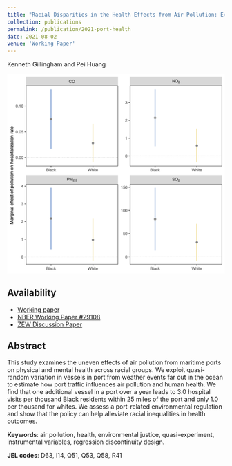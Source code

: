 ```yaml
---
title: "Racial Disparities in the Health Effects from Air Pollution: Evidence from Ports"
collection: publications
permalink: /publication/2021-port-health
date: 2021-08-02
venue: 'Working Paper'
---
```

Kenneth Gillingham and Pei Huang

![Marginal damage of air pollution by race](/images/paper-2021-port-health.png "Marginal damage of air pollution by race")

## Availability

- [Working paper](/files/2021_WP_Port_Health.pdf)
- [NBER Working Paper #29108](https://www.nber.org/papers/w29108)
- [ZEW Discussion Paper](https://www.zew.de/publikationen/racial-disparities-in-the-health-effects-from-air-pollution-evidence-from-ports)

## Abstract

This study examines the uneven effects of air pollution from maritime ports on physical and mental health across racial groups. We exploit quasi-random variation in vessels in port from weather events far out in the ocean to estimate how port traffic influences air pollution and human health. We find that one additional vessel in a port over a year leads to 3.0 hospital visits per thousand Black residents within 25 miles of the port and only 1.0 per thousand for whites. We assess a port-related environmental regulation and show that the policy can help alleviate racial inequalities in health outcomes.

**Keywords**: air pollution, health, environmental justice, quasi-experiment, instrumental variables, regression discontinuity design.

**JEL codes**: D63, I14, Q51, Q53, Q58, R41